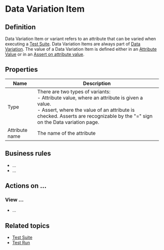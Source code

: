 # Data Variation Item

## Definition

Data Variation Item or variant refers to an attribute that can be varied when executing a [Test Suite](test-suite). 
Data Variation Items are always part of [Data Variation](datavariation).
The value of a Data Variation Item is defined either in an [Attribute Value](attribute-value) or in an [Assert on attribute value](assert-attribute-value).

## Properties
| Name | Description |
| ----------- | ----------- |
| Type | There are two types of variants: <br /> - Attribute value, where an attribute is given a value. <br /> - Assert, where the value of an attribute is checked. Asserts are recognizable by the "=" sign on the Data variation page.<br />  |
| Attribute name | The name of the attribute |

## Business rules
- ...
- ...

## Actions on ...

### View ...
- ...

## Related topics
- [Test Suite](test-suite)
- [Test Run](test-run)
